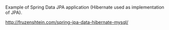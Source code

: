 Example of Spring Data JPA application (Hibernate used as implementation of JPA).


http://fruzenshtein.com/spring-jpa-data-hibernate-mysql/
